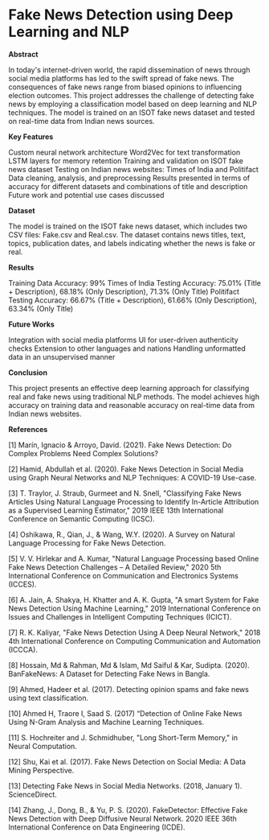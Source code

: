 # Fake News Detection using Deep Learning and NLP

**Abstract**

In today's internet-driven world, the rapid dissemination of news through social media platforms has led to the swift spread of fake news. The consequences of fake news range from biased opinions to influencing election outcomes. This project addresses the challenge of detecting fake news by employing a classification model based on deep learning and NLP techniques. The model is trained on an ISOT fake news dataset and tested on real-time data from Indian news sources.

**Key Features**

Custom neural network architecture
Word2Vec for text transformation
LSTM layers for memory retention
Training and validation on ISOT fake news dataset
Testing on Indian news websites: Times of India and Politifact
Data cleaning, analysis, and preprocessing
Results presented in terms of accuracy for different datasets and combinations of title and description
Future work and potential use cases discussed

**Dataset**

The model is trained on the ISOT fake news dataset, which includes two CSV files: Fake.csv and Real.csv. The dataset contains news titles, text, topics, publication dates, and labels indicating whether the news is fake or real.

**Results**

Training Data Accuracy: 99%
Times of India Testing Accuracy: 75.01% (Title + Description), 68.18% (Only Description), 71.3% (Only Title)
Politifact Testing Accuracy: 66.67% (Title + Description), 61.66% (Only Description), 63.34% (Only Title)

**Future Works**

Integration with social media platforms
UI for user-driven authenticity checks
Extension to other languages and nations
Handling unformatted data in an unsupervised manner

**Conclusion**

This project presents an effective deep learning approach for classifying real and fake news using traditional NLP methods. The model achieves high accuracy on training data and reasonable accuracy on real-time data from Indian news websites.

**References**

[1] Marín, Ignacio & Arroyo, David. (2021). Fake News Detection: Do Complex Problems Need Complex Solutions?

[2] Hamid, Abdullah et al. (2020). Fake News Detection in Social Media using Graph Neural Networks and NLP Techniques: A COVID-19 Use-case.

[3] T. Traylor, J. Straub, Gurmeet and N. Snell, "Classifying Fake News Articles Using Natural Language Processing to Identify In-Article Attribution as a Supervised Learning Estimator," 2019 IEEE 13th International Conference on Semantic Computing (ICSC).

[4] Oshikawa, R., Qian, J., & Wang, W.Y. (2020). A Survey on Natural Language Processing for Fake News Detection.

[5] V. V. Hirlekar and A. Kumar, "Natural Language Processing based Online Fake News Detection Challenges – A Detailed Review," 2020 5th International Conference on Communication and Electronics Systems (ICCES).

[6] A. Jain, A. Shakya, H. Khatter and A. K. Gupta, "A smart System for Fake News Detection Using Machine Learning," 2019 International Conference on Issues and Challenges in Intelligent Computing Techniques (ICICT).

[7] R. K. Kaliyar, "Fake News Detection Using A Deep Neural Network," 2018 4th International Conference on Computing Communication and Automation (ICCCA).

[8] Hossain, Md & Rahman, Md & Islam, Md Saiful & Kar, Sudipta. (2020). BanFakeNews: A Dataset for Detecting Fake News in Bangla.

[9] Ahmed, Hadeer et al. (2017). Detecting opinion spams and fake news using text classification.

[10] Ahmed H, Traore I, Saad S. (2017) “Detection of Online Fake News Using N-Gram Analysis and Machine Learning Techniques.

[11] S. Hochreiter and J. Schmidhuber, "Long Short-Term Memory," in Neural Computation.

[12] Shu, Kai et al. (2017). Fake News Detection on Social Media: A Data Mining Perspective.

[13] Detecting Fake News in Social Media Networks. (2018, January 1). ScienceDirect.

[14] Zhang, J., Dong, B., & Yu, P. S. (2020). FakeDetector: Effective Fake News Detection with Deep Diffusive Neural Network. 2020 IEEE 36th International Conference on Data Engineering (ICDE).
